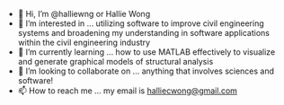 - 👋 Hi, I’m @halliewng or Hallie Wong
- 👀 I’m interested in ... utilizing software to improve civil engineering systems and broadening my understanding in software applications within the civil engineering industry
- 🌱 I’m currently learning ... how to use MATLAB effectively to visualize and generate graphical models of structural analysis
- 💞️ I’m looking to collaborate on ... anything that involves sciences and software!
- 📫 How to reach me ... my email is halliecwong@gmail.com


